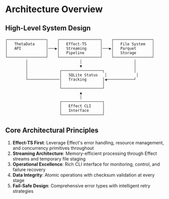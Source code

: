 # Architecture Overview

## High-Level System Design

```
┌─────────────────┐    ┌──────────────────┐    ┌─────────────────┐
│   ThetaData     │    │   Effect-TS      │    │   File System   │
│   API           │───▶│   Streaming      │───▶│   Parquet       │
│                 │    │   Pipeline       │    │   Storage       │
└─────────────────┘    └──────────────────┘    └─────────────────┘
         │                       │                       │
         │                       ▼                       │
         │              ┌──────────────────┐             │
         │              │   SQLite Status   │             │
         └──────────────│   Tracking       │◀────────────┘
                        │                  │
                        └──────────────────┘
                                 ▲
                                 │
                        ┌──────────────────┐
                        │   Effect CLI     │
                        │   Interface      │
                        └──────────────────┘
```

## Core Architectural Principles

1. **Effect-TS First**: Leverage Effect's error handling, resource management, and concurrency primitives throughout
2. **Streaming Architecture**: Memory-efficient processing through Effect streams and temporary file staging
3. **Operational Excellence**: Rich CLI interface for monitoring, control, and failure recovery
4. **Data Integrity**: Atomic operations with checksum validation at every stage
5. **Fail-Safe Design**: Comprehensive error types with intelligent retry strategies
